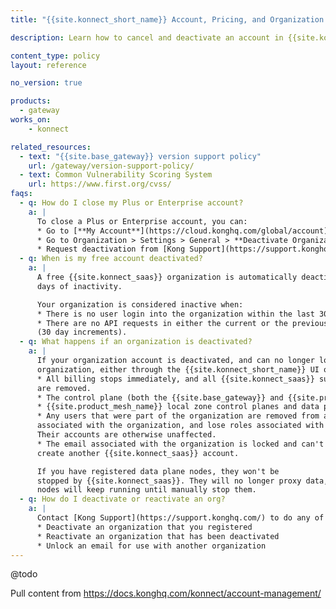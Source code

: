 ```yaml
---
title: "{{site.konnect_short_name}} Account, Pricing, and Organization Deactivation"

description: Learn how to cancel and deactivate an account in {{site.konnect_short_name}}

content_type: policy
layout: reference

no_version: true

products:
  - gateway
works_on:
    - konnect

related_resources:
  - text: "{{site.base_gateway}} version support policy"
    url: /gateway/version-support-policy/
  - text: Common Vulnerability Scoring System
    url: https://www.first.org/cvss/
faqs:
  - q: How do I close my Plus or Enterprise account?
    a: |
      To close a Plus or Enterprise account, you can:
      * Go to [**My Account**](https://cloud.konghq.com/global/account) > **Delete Account**. 
      * Go to Organization > Settings > General > **Deactivate Organization**
      * Request deactivation from [Kong Support](https://support.konghq.com/).
  - q: When is my free account deactivated?
    a: | 
      A free {{site.konnect_saas}} organization is automatically deactivated after 30
      days of inactivity.

      Your organization is considered inactive when:
      * There is no user login into the organization within the last 30 days.
      * There are no API requests in either the current or the previous billing cycle
      (30 day increments).
  - q: What happens if an organization is deactivated?
    a: |
      If your organization account is deactivated, and can no longer log into the
      organization, either through the {{site.konnect_short_name}} UI or the API, then the following happens:
      * All billing stops immediately, and all {{site.konnect_saas}} subscriptions
      are removed.
      * The control plane (both the {{site.base_gateway}} and {{site.product_mesh_name}} global control planes) associated with the organization are decommissioned.
      * {{site.product_mesh_name}} local zone control planes and data plane nodes (workloads) continue to run, but will not receive new configuration updates.
      * Any users that were part of the organization are removed from any teams
      associated with the organization, and lose roles associated with the deactivated organization.
      Their accounts are otherwise unaffected.
      * The email associated with the organization is locked and can't be used to
      create another {{site.konnect_saas}} account.

      If you have registered data plane nodes, they won't be
      stopped by {{site.konnect_saas}}. They will no longer proxy data, but the
      nodes will keep running until manually stop them.
  - q: How do I deactivate or reactivate an org?
    a: |
      Contact [Kong Support](https://support.konghq.com/) to do any of the following:
      * Deactivate an organization that you registered
      * Reactivate an organization that has been deactivated
      * Unlock an email for use with another organization
---
```



@todo

Pull content from https://docs.konghq.com/konnect/account-management/
